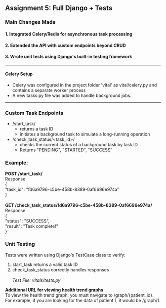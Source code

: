 ## Assignment 5: Full Django + Tests

### Main Changes Made
#### 1. Integrated Celery/Redis for asynchronous task processing
#### 2. Extended the API with custom endpoints beyond CRUD
#### 3. Wrote unit tests using Django's built-in testing framework
<hr>

#### Celery Setup
* Celery was configured in the project folder 'vital' as vital/celery.py and contains a separate worker process
* A new tasks.py file was added to handle background jobs.

<hr>

### Custom Task Endpoints
* /start_task/
  - returns a task ID
  - initiates a background task to simulate a long-running operation
* /check_task_status/<task_id>/
  - checks the current status of a background task by task ID
  - Returns "PENDING", "STARTED", "SUCCESS"
### Example:
<b>POST /start_task/</b><br>
Response: <br>
{<br>
    "task_id": "fd6a9796-c5be-458b-8389-0af6696e974a"<br>
}<br><br>
<b>GET /check_task_status/fd6a9796-c5be-458b-8389-0af6696e974a/</b><br>
Response: <br>
{ <br>
"status": "SUCCESS", <br>
"result": "Task complete!" <br>
}<br>

### Unit Testing
Tests were written using Django's TestCase class to verify:
1. start_task returns a valid task ID
2. check_task_status correctly handles responses<br><br>
<i>Test File: vitals/tests.py</i>

**Additional URL for viewing health trend graphs**<br>
To view the health trend graph, you must navigate to /graph/{patient_id}. For example, if you are looking for the data of patient 1, it would be /graph/1.
